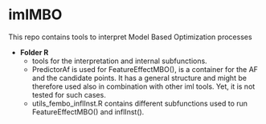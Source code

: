 # imlMBO
This repo contains tools to interpret Model Based Optimization processes

* **Folder R**
  + tools for the interpretation and internal subfunctions.
  + PredictorAf is used for FeatureEffectMBO(), is a container for the AF and the candidate points. It has a general structure and might be therefore used also in combination with other iml tools. Yet, it is not tested for such cases.
  + utils_fembo_inflInst.R contains different subfunctions used to run FeatureEffectMBO() and inflInst().
  
